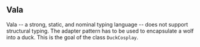 
## Vala

Vala -- a strong, static, and nominal typing language -- does not support structural typing. The adapter pattern has to be used to encapsulate a wolf into a duck. This is the goal of the class `DuckCosplay`.